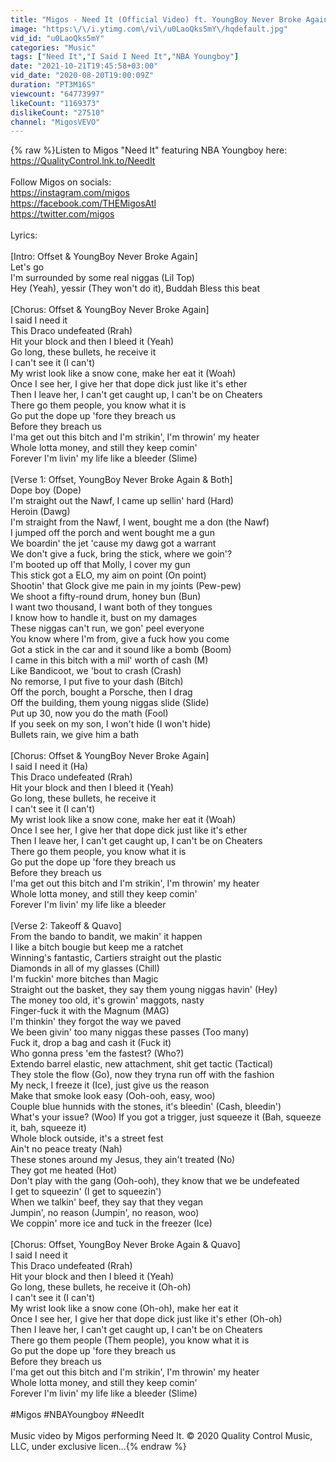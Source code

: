 ```yaml
---
title: "Migos - Need It (Official Video) ft. YoungBoy Never Broke Again"
image: "https:\/\/i.ytimg.com\/vi\/u0LaoQks5mY\/hqdefault.jpg"
vid_id: "u0LaoQks5mY"
categories: "Music"
tags: ["Need It","I Said I Need It","NBA Youngboy"]
date: "2021-10-21T19:45:58+03:00"
vid_date: "2020-08-20T19:00:09Z"
duration: "PT3M16S"
viewcount: "64773997"
likeCount: "1169373"
dislikeCount: "27510"
channel: "MigosVEVO"
---
```

{% raw %}Listen to Migos &quot;Need It&quot; featuring NBA Youngboy here: <a rel="nofollow" target="blank" href="https://QualityControl.lnk.to/NeedIt">https://QualityControl.lnk.to/NeedIt</a> <br /><br />Follow Migos on socials:<br /><a rel="nofollow" target="blank" href="https://instagram.com/migos">https://instagram.com/migos</a><br /><a rel="nofollow" target="blank" href="https://facebook.com/THEMigosAtl">https://facebook.com/THEMigosAtl</a><br /><a rel="nofollow" target="blank" href="https://twitter.com/migos">https://twitter.com/migos</a><br /><br />Lyrics:<br /><br />[Intro: Offset &amp; YoungBoy Never Broke Again]<br />Let's go<br />I'm surrounded by some real niggas (Lil Top)<br />Hey (Yeah), yessir (They won't do it), Buddah Bless this beat<br /><br />[Chorus: Offset &amp; YoungBoy Never Broke Again]<br />I said I need it<br />This Draco undefeated (Rrah)<br />Hit your block and then I bleed it (Yeah)<br />Go long, these bullets, he receive it<br />I can't see it (I can't)<br />My wrist look like a snow cone, make her eat it (Woah)<br />Once I see her, I give her that dope dick just like it's ether<br />Then I leave her, I can't get caught up, I can't be on Cheaters<br />There go them people, you know what it is<br />Go put the dope up 'fore they breach us<br />Before they breach us<br />I'ma get out this bitch and I'm strikin', I'm throwin' my heater<br />Whole lotta money, and still they keep comin'<br />Forever I'm livin' my life like a bleeder (Slime)<br /><br />[Verse 1: Offset, YoungBoy Never Broke Again &amp; Both]<br />Dope boy (Dope)<br />I'm straight out the Nawf, I came up sellin' hard (Hard)<br />Heroin (Dawg)<br />I'm straight from the Nawf, I went, bought me a don (the Nawf)<br />I jumped off the porch and went bought me a gun<br />We boardin' the jet 'cause my dawg got a warrant<br />We don't give a fuck, bring the stick, where we goin'?<br />I'm booted up off that Molly, I cover my gun<br />This stick got a ELO, my aim on point (On point)<br />Shootin' that Glock give me pain in my joints (Pew-pew)<br />We shoot a fifty-round drum, honey bun (Bun)<br />I want two thousand, I want both of they tongues<br />I know how to handle it, bust on my damages<br />These niggas can't run, we gon' peel everyone<br />You know where I'm from, give a fuck how you come<br />Got a stick in the car and it sound like a bomb (Boom)<br />I came in this bitch with a mil' worth of cash (M)<br />Like Bandicoot, we 'bout to crash (Crash)<br />No remorse, I put five to your dash (Bitch)<br />Off the porch, bought a Porsche, then I drag<br />Off the building, them young niggas slide (Slide)<br />Put up 30, now you do the math (Fool)<br />If you seek on my son, I won't hide (I won't hide)<br />Bullets rain, we give him a bath<br /><br />[Chorus: Offset &amp; YoungBoy Never Broke Again]<br />I said I need it (Ha)<br />This Draco undefeated (Rrah)<br />Hit your block and then I bleed it (Yeah)<br />Go long, these bullets, he receive it<br />I can't see it (I can't)<br />My wrist look like a snow cone, make her eat it (Woah)<br />Once I see her, I give her that dope dick just like it's ether<br />Then I leave her, I can't get caught up, I can't be on Cheaters<br />There go them people, you know what it is<br />Go put the dope up 'fore they breach us<br />Before they breach us<br />I'ma get out this bitch and I'm strikin', I'm throwin' my heater<br />Whole lotta money, and still they keep comin'<br />Forever I'm livin' my life like a bleeder<br /><br />[Verse 2: Takeoff &amp; Quavo]<br />From the bando to bandit, we makin' it happen<br />I like a bitch bougie but keep me a ratchet<br />Winning's fantastic, Cartiers straight out the plastic<br />Diamonds in all of my glasses (Chill)<br />I'm fuckin' more bitches than Magic<br />Straight out the basket, they say them young niggas havin' (Hey)<br />The money too old, it's growin' maggots, nasty<br />Finger-fuck it with the Magnum (MAG)<br />I'm thinkin' they forgot the way we paved<br />We been givin' too many niggas these passes (Too many)<br />Fuck it, drop a bag and cash it (Fuck it)<br />Who gonna press 'em the fastest? (Who?)<br />Extendo barrel elastic, new attachment, shit get tactic (Tactical)<br />They stole the flow (Go), now they tryna run off with the fashion<br />My neck, I freeze it (Ice), just give us the reason<br />Make that smoke look easy (Ooh-ooh, easy, woo)<br />Couple blue hunnids with the stones, it's bleedin' (Cash, bleedin')<br />What's your issue? (Woo) If you got a trigger, just squeeze it (Bah, squeeze it, bah, squeeze it)<br />Whole block outside, it's a street fest<br />Ain't no peace treaty (Nah)<br />These stones around my Jesus, they ain't treated (No)<br />They got me heated (Hot)<br />Don't play with the gang (Ooh-ooh), they know that we be undefeated<br />I get to squeezin' (I get to squeezin')<br />When we talkin' beef, they say that they vegan<br />Jumpin', no reason (Jumpin', no reason, woo)<br />We coppin' more ice and tuck in the freezer (Ice)<br /><br />[Chorus: Offset, YoungBoy Never Broke Again &amp; Quavo]<br />I said I need it<br />This Draco undefeated (Rrah)<br />Hit your block and then I bleed it (Yeah)<br />Go long, these bullets, he receive it (Oh-oh)<br />I can't see it (I can't)<br />My wrist look like a snow cone (Oh-oh), make her eat it<br />Once I see her, I give her that dope dick just like it's ether (Oh-oh)<br />Then I leave her, I can't get caught up, I can't be on Cheaters<br />There go them people (Them people), you know what it is<br />Go put the dope up 'fore they breach us<br />Before they breach us<br />I'ma get out this bitch and I'm strikin', I'm throwin' my heater<br />Whole lotta money, and still they keep comin'<br />Forever I'm livin' my life like a bleeder (Slime)<br />   <br />#Migos #NBAYoungboy #NeedIt<br /><br />Music video by Migos performing Need It. © 2020 Quality Control Music, LLC, under exclusive licen...{% endraw %}
